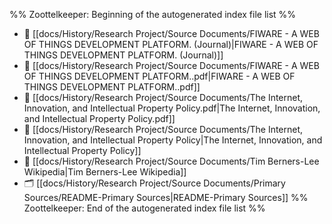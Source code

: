 %% Zoottelkeeper: Beginning of the autogenerated index file list  %%
- 📄 [[docs/History/Research Project/Source Documents/FIWARE - A WEB OF THINGS DEVELOPMENT PLATFORM. (Journal)|FIWARE - A WEB OF THINGS DEVELOPMENT PLATFORM. (Journal)]]
- 📄 [[docs/History/Research Project/Source Documents/FIWARE - A WEB OF THINGS DEVELOPMENT PLATFORM..pdf|FIWARE - A WEB OF THINGS DEVELOPMENT PLATFORM..pdf]]
- 📄 [[docs/History/Research Project/Source Documents/The Internet, Innovation, and Intellectual Property Policy.pdf|The Internet, Innovation, and Intellectual Property Policy.pdf]]
- 📄 [[docs/History/Research Project/Source Documents/The Internet, Innovation, and Intellectual Property Policy|The Internet, Innovation, and Intellectual Property Policy]]
- 📄 [[docs/History/Research Project/Source Documents/Tim Berners-Lee Wikipedia|Tim Berners-Lee Wikipedia]]
- 🗂️ [[docs/History/Research Project/Source Documents/Primary Sources/README-Primary Sources|README-Primary Sources]]
%% Zoottelkeeper: End of the autogenerated index file list  %%
